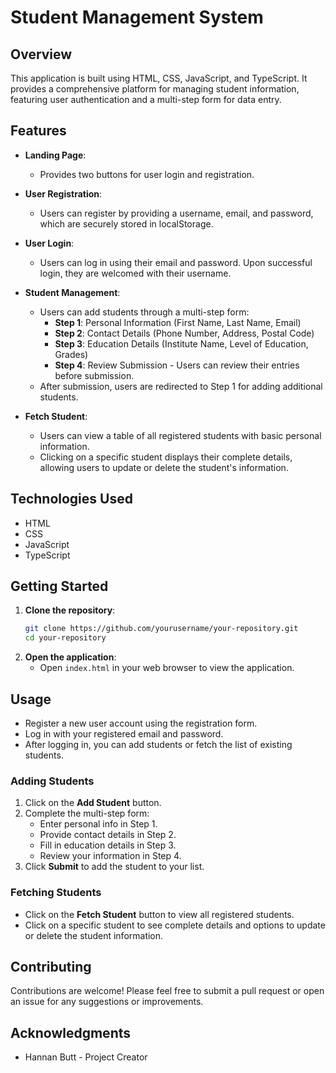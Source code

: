 # Student Management System

## Overview

This application is built using HTML, CSS, JavaScript, and TypeScript. It provides a comprehensive platform for managing student information, featuring user authentication and a multi-step form for data entry.

## Features

- **Landing Page**: 
  - Provides two buttons for user login and registration.
  
- **User Registration**:
  - Users can register by providing a username, email, and password, which are securely stored in localStorage.
  
- **User Login**:
  - Users can log in using their email and password. Upon successful login, they are welcomed with their username.
  
- **Student Management**:
  - Users can add students through a multi-step form:
    - **Step 1**: Personal Information (First Name, Last Name, Email)
    - **Step 2**: Contact Details (Phone Number, Address, Postal Code)
    - **Step 3**: Education Details (Institute Name, Level of Education, Grades)
    - **Step 4**: Review Submission - Users can review their entries before submission.
  - After submission, users are redirected to Step 1 for adding additional students.

- **Fetch Student**:
  - Users can view a table of all registered students with basic personal information.
  - Clicking on a specific student displays their complete details, allowing users to update or delete the student's information.

## Technologies Used

- HTML
- CSS
- JavaScript
- TypeScript

## Getting Started

1. **Clone the repository**:
   ```bash
   git clone https://github.com/yourusername/your-repository.git
   cd your-repository
2. **Open the application**:
   - Open `index.html` in your web browser to view the application.

## Usage

- Register a new user account using the registration form.
- Log in with your registered email and password.
- After logging in, you can add students or fetch the list of existing students.

### Adding Students

1. Click on the **Add Student** button.
2. Complete the multi-step form:
   - Enter personal info in Step 1.
   - Provide contact details in Step 2.
   - Fill in education details in Step 3.
   - Review your information in Step 4.
3. Click **Submit** to add the student to your list.

### Fetching Students

- Click on the **Fetch Student** button to view all registered students.
- Click on a specific student to see complete details and options to update or delete the student information.

## Contributing

Contributions are welcome! Please feel free to submit a pull request or open an issue for any suggestions or improvements.


## Acknowledgments

- Hannan Butt - Project Creator

